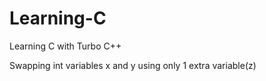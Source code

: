 # Learning-C
Learning C with Turbo C++


Swapping int variables x and y using only 1 extra variable(z)
